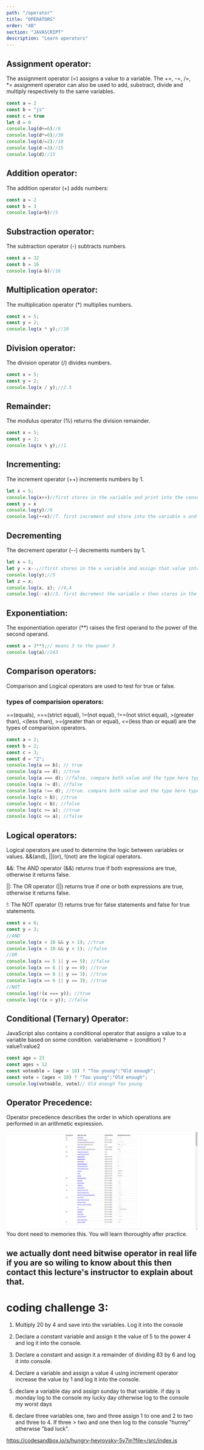 ```yaml
---
path: "/operator"
title: "OPERATORS"
order: "4B"
section: "JAVASCRIPT"
description: "Learn operators"
---
```

## Assignment operator:
The assignment operator (=) assigns a value to a variable. The +=, -=, /=, *= assignment operator can also be used to add, substract, divide and multiply respectively to the same variables.
```js
const a = 2
const b = "js"
const c = true
let d = 0
console.log(d+=6)//6
console.log(d*=6)//36
console.log(d/=2)//18
console.log(d-=3)//15
console.log(d)//15
```
## Addition operator:
The addition operator (+) adds numbers:
```js
const a = 2
const b = 3
console.log(a+b)//5
```
## Substraction operator:
The subtraction operator (-) subtracts numbers.
```js
const a = 32
const b = 16
console.log(a-b)//16
```
## Multiplication operator:
The multiplication operator (*) multiplies numbers.
```js
const x = 5;
const y = 2;
console.log(x * y);//10
```
## Division operator:

The division operator (/) divides numbers.

```js
const x = 5;
const y = 2;
console.log(x / y);//2.5
```
## Remainder:
The modulus operator (%) returns the division remainder.
```js
const x = 5;
const y = 2;
console.log(x % y);//1
```
## Incrementing:
The increment operator (++) increments numbers by 1.
```js
let x = 5;
console.log(x++)//first stores in the variable and print into the console then increment it
const y = x
console.log(y)//6
console.log(++x)//7. first increment and store into the variable x and print into the console

```
## Decrementing
The decrement operator (--) decrements numbers by 1.
```js
let x = 5;
let y = x--;//first stores in the x variable and assign that value into y and the increment the value of x
console.log(y);//5
let z = x;
console.log(x, z); //4,4
console.log(--x)//3. first decrement the variable x then stores in the value of x and print into the console.
```

## Exponentiation:
The exponentiation operator (**) raises the first operand to the power of the second operand.
```js
const a = 3**5;// means 3 to the power 5
console.log(a)//243
```

## Comparison operators:
Comparison and Logical operators are used to test for true or false.

### types of comparision operators:
 ==(equals), ===(strict equal), !=(not equal), !==(not strict equal), >(greater than), <(less than), >=(greater than or equal), <=(less than or equal) are the types of comparision operators.

 
 ```js
 const a = 2;
const b = 2;
const c = 3;
const d = "2";
console.log(a == b); // true
console.log(a == d); //true
console.log(a === d); //false. compare both value and the type here type of d is string
console.log(a != d); //false
console.log(a !== d); //true. compare both value and the type here type of d is string
console.log(c > b); //true
console.log(c < b); //false
console.log(c >= a); //true
console.log(c <= a); //false
 ```
## Logical operators:
Logical operators are used to determine the logic between variables or values. &&(and), ||(or), !(not) are the logical operators.

&&:  The AND operator (&&) returns true if both expressions are true, otherwise it returns false.

||: The OR operator (||) returns true if one or both expressions are true, otherwise it returns false.

!: The NOT operator (!) returns true for false statements and false for true statements.
```js
const x = 6;
const y = 3;
//AND
console.log(x < 10 && y > 1); //true
console.log(x < 10 && y < 1); //false
//OR
console.log(x == 5 || y == 5); //false
console.log(x == 6 || y == 0); //true
console.log(x == 0 || y == 3); //true
console.log(x == 6 || y == 3); //true
//NOT
console.log(!(x === y)); //true
console.log(!(x > y)); //false
```
## Conditional (Ternary) Operator:
JavaScript also contains a conditional operator that assigns a value to a variable based on some condition.
variablename = (condition) ? value1:value2

```js
const age = 23
const ages = 12
const voteable = (age < 18) ? "Too young":"Old enough";
const vote = (ages < 18) ? "Too young":"Old enough";
console.log(voteable, vote)// Old enough Too young
```

## Operator Precedence:
Operator precedence describes the order in which operations are performed in an arithmetic expression.

![Precedance table](precedance.png)
You dont need to memories this. You will learn thoroughly after practice.


## we actually dont need bitwise operator in real life if you are so wiling to know about this then contact this lecture's instructor to explain about that.



# **coding challenge 3**:

1. Multiply 20 by 4 and save into the variables. Log it into the console

2. Declare a constant variable and assign it the value of 5 to the power 4 and log it into the console.

3. Declare a constant  and assign it a remainder of dividing 83 by 6 and log it into console.

4. Declare a variable and assign a value 4 using increment operator increase the value by 1 and log it into the console.

5. declare a variable day and assign sunday to that variable. if day is monday log to the console my lucky day otherwise log to the console my worst days

6. declare three variables one, two and three assign 1 to one and 2 to two and three to 4. If three > two and one then log to the console "hurrey" otherwise "bad luck".

https://codesandbox.io/s/hungry-heyrovsky-5v7in?file=/src/index.js








